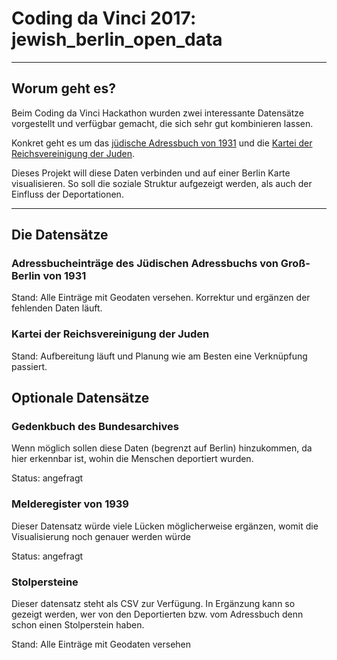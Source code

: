 # Coding da Vinci 2017: jewish_berlin_open_data
---

## Worum geht es?

Beim Coding da Vinci Hackathon wurden zwei interessante Datensätze vorgestellt und verfügbar gemacht, die sich sehr gut kombinieren lassen.

Konkret geht es um das [jüdische Adressbuch von 1931](https://offenedaten.de/dataset/adressbuchdaten-des-judischen-adressbuchs-fur-grob-berlin-von-1931) und die [Kartei der Reichsvereinigung der Juden](https://codingdavinci.de/downloads/daten-2017/1230_BO_1_International-tracing-service.pdf).

Dieses Projekt will diese Daten verbinden und auf einer Berlin Karte visualisieren. So soll die soziale Struktur aufgezeigt werden, als auch der Einfluss der Deportationen.

----

## Die Datensätze

### Adressbucheinträge des Jüdischen Adressbuchs von Groß-Berlin von 1931

Stand: Alle Einträge mit Geodaten versehen. Korrektur und ergänzen der fehlenden Daten läuft.

### Kartei der Reichsvereinigung der Juden

Stand: Aufbereitung läuft und Planung wie am Besten eine Verknüpfung passiert.

## Optionale Datensätze

### Gedenkbuch des Bundesarchives

Wenn möglich sollen diese Daten (begrenzt auf Berlin) hinzukommen, da hier erkennbar ist, wohin die Menschen deportiert wurden.

Status: angefragt

### Melderegister von 1939

Dieser Datensatz würde viele Lücken möglicherweise ergänzen, womit die Visualisierung noch genauer werden würde

Status: angefragt

### Stolpersteine

Dieser datensatz steht als CSV zur Verfügung. In Ergänzung kann so gezeigt werden, wer von den Deportierten bzw. vom Adressbuch denn schon einen Stolperstein haben.

Stand: Alle Einträge mit Geodaten versehen